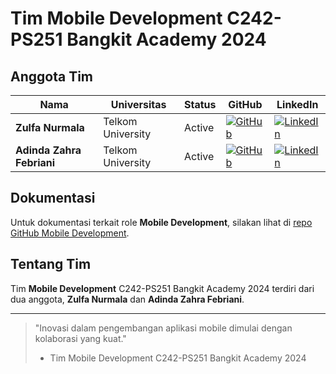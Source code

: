 # Tim Mobile Development C242-PS251 Bangkit Academy 2024

## Anggota Tim

| Nama              | Universitas              | Status | GitHub                                                                                           | LinkedIn                                                                                                           |
|-------------------|--------------------------|--------|--------------------------------------------------------------------------------------------------|--------------------------------------------------------------------------------------------------------------------|
| **Zulfa Nurmala** | Telkom University         | Active | [![GitHub](https://img.shields.io/badge/GitHub-Profile-black?style=for-the-badge&logo=github&logoColor=white)](https://github.com/zulfanurmalaa) | [![LinkedIn](https://img.shields.io/badge/LinkedIn-Profile-blue?style=for-the-badge&logo=linkedin&logoColor=white)](https://www.linkedin.com/in/zulfanurmala) |
| **Adinda Zahra Febriani** | Telkom University   | Active | [![GitHub](https://img.shields.io/badge/GitHub-Profile-black?style=for-the-badge&logo=github&logoColor=white)](https://github.com/adindahahahaha) | [![LinkedIn](https://img.shields.io/badge/LinkedIn-Profile-blue?style=for-the-badge&logo=linkedin&logoColor=white)](https://www.linkedin.com/in/adinda-zahra-febriani-4202b9264) |

## Dokumentasi

Untuk dokumentasi terkait role **Mobile Development**, silakan lihat di [repo GitHub Mobile Development](https://github.com/zulfanurmalaa/SAFELINE_FIX).

## Tentang Tim
Tim **Mobile Development** C242-PS251 Bangkit Academy 2024 terdiri dari dua anggota, **Zulfa Nurmala** dan **Adinda Zahra Febriani**.

---

> "Inovasi dalam pengembangan aplikasi mobile dimulai dengan kolaborasi yang kuat."  
> - Tim Mobile Development C242-PS251 Bangkit Academy 2024




